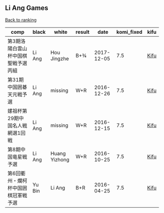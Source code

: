 ## Li Ang Games

[Back to ranking](../../index.md)




| **comp** | **black** | **white** | **result** | **date** | **komi_fixed** | **kifu** | 
| --- | --- | --- | --- | --- | --- | --- |
| 第3期洛陽白雲山杯中国棋聖戦予選丙組 | Li Ang | Hou Jingzhe | B+¾ | 2017-12-05 | 7.5 | [Kifu](https://kifudepot.net/kifucontents.php?id=PxfAM9fzdqFKsi%2Bi67pn1A%3D%3D) | 
| 第31期中国囲碁天元戦予選 | Li Ang | missing | W+R | 2016-12-26 | 7.5 | [Kifu](https://kifudepot.net/kifucontents.php?id=BKJN2PB8yF%2FQ5c5MubOjvQ%3D%3D) | 
| 嫘祖杯第29期中国名人戦網選1回戦 | Li Ang | missing | W+R | 2016-12-15 | 7.5 | [Kifu](https://kifudepot.net/kifucontents.php?id=f3wzRc7a8XElJpsCopfqsg%3D%3D) | 
| 第8期中国竜星戦予選 | Li Ang | Huang Yizhong | W+R | 2016-10-25 | 7.5 | [Kifu](https://kifudepot.net/kifucontents.php?id=HwgX9fiiBEkJv37o%2FE%2BhMw%3D%3D) | 
| 第6回衢州・爛柯杯中国囲棋冠軍戦予選 | Yu Bin | Li Ang | B+R | 2016-04-25 | 7.5 | [Kifu](https://kifudepot.net/kifucontents.php?id=%2Fdsarnr5be47wFUOdHBeqA%3D%3D) |




